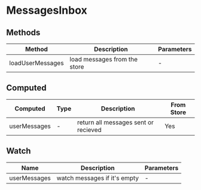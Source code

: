 # MessagesInbox

## Methods

<!-- @vuese:MessagesInbox:methods:start -->
|Method|Description|Parameters|
|---|---|---|
|loadUserMessages|load messages from the store|-|

<!-- @vuese:MessagesInbox:methods:end -->


## Computed

<!-- @vuese:MessagesInbox:computed:start -->
|Computed|Type|Description|From Store|
|---|---|---|---|
|userMessages|-|return all messages sent or recieved|Yes|

<!-- @vuese:MessagesInbox:computed:end -->


## Watch

<!-- @vuese:MessagesInbox:watch:start -->
|Name|Description|Parameters|
|---|---|---|
|userMessages|watch messages if it's empty|-|

<!-- @vuese:MessagesInbox:watch:end -->


